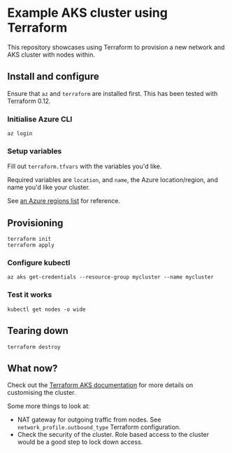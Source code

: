 # Example AKS cluster using Terraform

This repository showcases using Terraform to provision a new network and AKS cluster with nodes within.

## Install and configure

Ensure that `az` and `terraform` are installed first. This has been tested with Terraform 0.12.

### Initialise Azure CLI

```shell
az login
```

### Setup variables

Fill out `terraform.tfvars` with the variables you'd like.

Required variables are `location`, and `name`, the Azure location/region, and name you'd like your cluster.

See [an Azure regions list](https://github.com/claranet/terraform-azurerm-regions/blob/master/REGIONS.md) for reference.

## Provisioning

```shell
terraform init
terraform apply
```

### Configure kubectl

```shell
az aks get-credentials --resource-group mycluster --name mycluster
```

### Test it works

```shell
kubectl get nodes -o wide
```

## Tearing down

```shell
terraform destroy
```

## What now?

Check out the [Terraform AKS documentation](https://www.terraform.io/docs/providers/azurerm/r/kubernetes_cluster.html) for more details on customising the cluster.

Some more things to look at:

* NAT gateway for outgoing traffic from nodes. See `network_profile.outbound_type` Terraform configuration.
* Check the security of the cluster. Role based access to the cluster would be a good step to lock down access.
